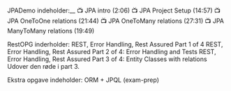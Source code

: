JPADemo indeholder:__
📺 JPA intro (2:06)
📺 JPA Project Setup (14:57)
📺 JPA OneToOne relations (21:44)
📺 JPA OneToMany relations (27:31)
📺 JPA ManyToMany relations (19:49)



RestOPG inderholder:
REST, Error Handling, Rest Assured Part 1 of 4
REST, Error Handling, Rest Assured Part 2 of 4: Error Handling and Tests
REST, Error Handling, Rest Assured Part 3 of 4: Entity Classes with relations
Udover den røde i part 3.


Ekstra opgave indeholder:
ORM + JPQL (exam-prep)
